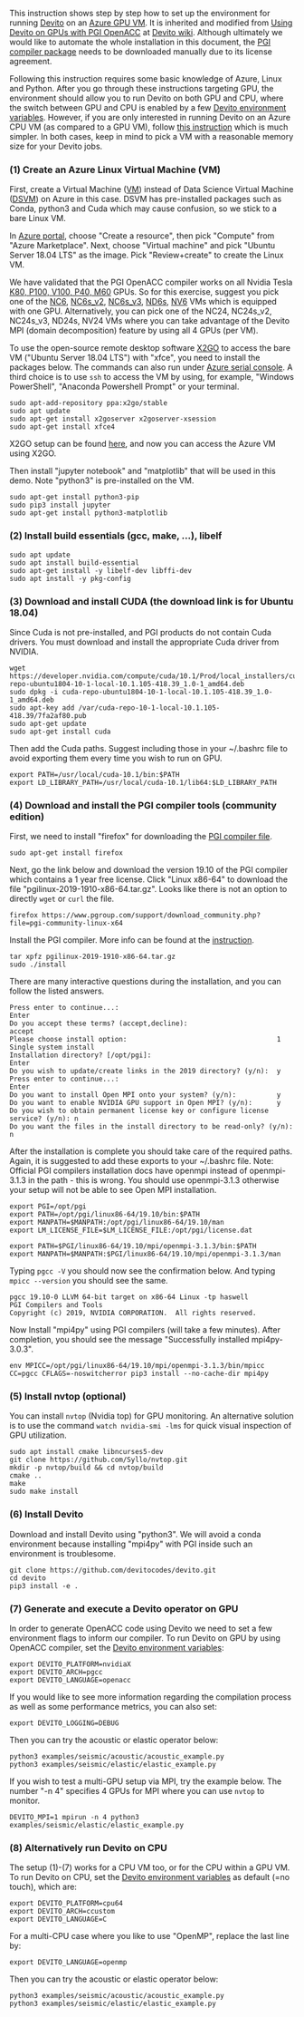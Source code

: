 This instruction shows step by step how to set up the environment for running [Devito](https://github.com/devitocodes/devito) on an [Azure GPU VM](https://docs.microsoft.com/en-us/azure/virtual-machines/sizes-gpu). It is inherited and modified from [Using Devito on GPUs with PGI OpenACC](https://github.com/devitocodes/devito/wiki/Using-Devito-on-GPUs-with-PGI-OpenACC) at [Devito wiki](https://github.com/devitocodes/devito/wiki). Although ultimately we would like to automate the whole installation in this document, the [PGI compiler package](https://www.pgroup.com/support/download_community.php?file=pgi-community-linux-x64) needs to be downloaded manually due to its license agreement.

Following this instruction requires some basic knowledge of Azure, Linux and Python. After you go through these instructions targeting GPU, the environment should allow you to run Devito on both GPU and CPU, where the switch between GPU and CPU is enabled by a few [Devito environment variables](https://github.com/devitocodes/devito/wiki/FAQ#DEVITO_ARCH). However, if you are only interested in running Devito on an Azure CPU VM (as compared to a GPU VM), follow [this instruction](https://www.devitoproject.org/devito/download.html) which is much simpler. In both cases, keep in mind to pick a VM with a reasonable memory size for your Devito jobs.

### (1) Create an Azure Linux Virtual Machine (VM)

First, create a Virtual Machine ([VM](https://docs.microsoft.com/en-us/azure/virtual-machines/linux/)) instead of Data Science Virtual Machine ([DSVM](https://docs.microsoft.com/en-us/azure/machine-learning/data-science-virtual-machine/)) on Azure in this case. DSVM has pre-installed packages such as Conda, python3 and Cuda which may cause confusion, so we stick to a bare Linux VM. 

In [Azure portal](https://azure.microsoft.com/en-us/features/azure-portal/), choose "Create a resource", then pick "Compute" from "Azure Marketplace". Next, choose "Virtual machine" and pick "Ubuntu Server 18.04 LTS" as the image. Pick "Review+create" to create the Linux VM.

We have validated that the PGI OpenACC compiler works on all Nvidia Tesla [K80, P100, V100, P40, M60](https://en.wikipedia.org/wiki/CUDA#GPUs_supported) GPUs. So for this exercise, suggest you pick one of the [NC6](https://docs.microsoft.com/en-us/azure/virtual-machines/nc-series), [NC6s_v2](https://docs.microsoft.com/en-us/azure/virtual-machines/ncv2-series?toc=/azure/virtual-machines/linux/toc.json&bc=/azure/virtual-machines/linux/breadcrumb/toc.json), [NC6s_v3](https://docs.microsoft.com/en-us/azure/virtual-machines/ncv3-series?toc=/azure/virtual-machines/linux/toc.json&bc=/azure/virtual-machines/linux/breadcrumb/toc.json), [ND6s](https://docs.microsoft.com/en-us/azure/virtual-machines/nd-series?toc=/azure/virtual-machines/linux/toc.json&bc=/azure/virtual-machines/linux/breadcrumb/toc.json), [NV6](https://docs.microsoft.com/en-us/azure/virtual-machines/nv-series?toc=/azure/virtual-machines/linux/toc.json&bc=/azure/virtual-machines/linux/breadcrumb/toc.json) VMs which is equipped with one GPU. Alternatively, you can pick one of the NC24, NC24s_v2, NC24s_v3, ND24s, NV24 VMs where you can take advantage of the Devito MPI (domain decomposition) feature by using all 4 GPUs (per VM).

To use the open-source remote desktop software [X2GO](https://wiki.x2go.org/doku.php) to access the bare VM ("Ubuntu Server 18.04 LTS") with "xfce", you need to install the packages below. The commands can also run under [Azure serial console](https://docs.microsoft.com/en-us/azure/virtual-machines/troubleshooting/serial-console-overview). A third choice is to use `ssh` to access the VM by using, for example, "Windows PowerShell", "Anaconda Powershell Prompt" or your terminal.
```
sudo apt-add-repository ppa:x2go/stable
sudo apt update
sudo apt-get install x2goserver x2goserver-xsession
sudo apt-get install xfce4
```
X2GO setup can be found [here](https://docs.microsoft.com/en-us/azure/machine-learning/data-science-virtual-machine/dsvm-ubuntu-intro#x2go), and now you can access the Azure VM using X2GO.

Then install "jupyter notebook" and "matplotlib" that will be used in this demo. Note "python3" is pre-installed on the VM.
```
sudo apt-get install python3-pip
sudo pip3 install jupyter
sudo apt-get install python3-matplotlib
```

### (2) Install build essentials (gcc, make, ...), libelf

```
sudo apt update
sudo apt install build-essential
sudo apt-get install -y libelf-dev libffi-dev
sudo apt install -y pkg-config
```

### (3) Download and install CUDA (the download link is for Ubuntu 18.04)

Since Cuda is not pre-installed, and PGI products do not contain Cuda drivers. You must download and install the appropriate Cuda driver from NVIDIA.
```
wget https://developer.nvidia.com/compute/cuda/10.1/Prod/local_installers/cuda-repo-ubuntu1804-10-1-local-10.1.105-418.39_1.0-1_amd64.deb
sudo dpkg -i cuda-repo-ubuntu1804-10-1-local-10.1.105-418.39_1.0-1_amd64.deb
sudo apt-key add /var/cuda-repo-10-1-local-10.1.105-418.39/7fa2af80.pub
sudo apt-get update
sudo apt-get install cuda
```
Then add the Cuda paths. Suggest including those in your ~/.bashrc file to avoid exporting them every time you wish to run on GPU.
```
export PATH=/usr/local/cuda-10.1/bin:$PATH
export LD_LIBRARY_PATH=/usr/local/cuda-10.1/lib64:$LD_LIBRARY_PATH
```



### (4) Download and install the PGI compiler tools (community edition)

First, we need to install "firefox" for downloading the [PGI compiler file](https://www.pgroup.com/support/download_community.php?file=pgi-community-linux-x64).
```
sudo apt-get install firefox
```
Next, go the link below and download the version 19.10 of the PGI compiler which contains a 1 year free license. Click "Linux x86-64" to download the file "pgilinux-2019-1910-x86-64.tar.gz". Looks like there is not an option to directly `wget` or `curl` the file.
```
firefox https://www.pgroup.com/support/download_community.php?file=pgi-community-linux-x64
```
Install the PGI compiler. More info can be found at the [instruction](https://www.pgroup.com/resources/docs/19.10/x86/pgi-install-guide/index.htm#install-linux-steps).
```
tar xpfz pgilinux-2019-1910-x86-64.tar.gz
sudo ./install
```
There are many interactive questions during the installation, and you can follow the listed answers.
```
Press enter to continue...:                                       Enter
Do you accept these terms? (accept,decline):                      accept
Please choose install option:                                     1  Single system install
Installation directory? [/opt/pgi]:                               Enter
Do you wish to update/create links in the 2019 directory? (y/n):  y
Press enter to continue...:                                       Enter
Do you want to install Open MPI onto your system? (y/n):          y
Do you want to enable NVIDIA GPU support in Open MPI? (y/n):      y
Do you wish to obtain permanent license key or configure license service? (y/n): n
Do you want the files in the install directory to be read-only? (y/n):           n
```
After the installation is complete you should take care of the required paths. Again, it is suggested to add these exports to your ~/.bashrc file. Note: Official PGI compilers installation docs have openmpi instead of openmpi-3.1.3 in the path - this is wrong. You should use openmpi-3.1.3 otherwise your setup will not be able to see Open MPI installation.
```
export PGI=/opt/pgi
export PATH=/opt/pgi/linux86-64/19.10/bin:$PATH
export MANPATH=$MANPATH:/opt/pgi/linux86-64/19.10/man
export LM_LICENSE_FILE=$LM_LICENSE_FILE:/opt/pgi/license.dat

export PATH=$PGI/linux86-64/19.10/mpi/openmpi-3.1.3/bin:$PATH
export MANPATH=$MANPATH:$PGI/linux86-64/19.10/mpi/openmpi-3.1.3/man
```
Typing `pgcc -V` you should now see the confirmation below. And typing `mpicc --version` you should see the same.
```
pgcc 19.10-0 LLVM 64-bit target on x86-64 Linux -tp haswell 
PGI Compilers and Tools
Copyright (c) 2019, NVIDIA CORPORATION.  All rights reserved.
```
Now Install "mpi4py" using PGI compilers (will take a few minutes). After completion, you should see the message "Successfully installed mpi4py-3.0.3".
```
env MPICC=/opt/pgi/linux86-64/19.10/mpi/openmpi-3.1.3/bin/mpicc CC=pgcc CFLAGS=-noswitcherror pip3 install --no-cache-dir mpi4py
```



### (5) Install nvtop (optional)

You can install `nvtop` (Nvidia top) for GPU monitoring. An alternative solution is to use the command `watch nvidia-smi -lms` for quick visual inspection of GPU utilization.
```
sudo apt install cmake libncurses5-dev
git clone https://github.com/Syllo/nvtop.git
mkdir -p nvtop/build && cd nvtop/build
cmake ..
make
sudo make install
```



### (6) Install Devito

Download and install Devito using "python3". We will avoid a conda environment because installing "mpi4py" with PGI inside such an environment is troublesome.
```
git clone https://github.com/devitocodes/devito.git
cd devito
pip3 install -e .
```



### (7) Generate and execute a Devito operator on GPU

In order to generate OpenACC code using Devito we need to set a few environment flags to inform our compiler. To run Devito on GPU by using OpenACC compiler, set the [Devito environment variables](https://github.com/devitocodes/devito/wiki/FAQ#DEVITO_ARCH):
```
export DEVITO_PLATFORM=nvidiaX
export DEVITO_ARCH=pgcc
export DEVITO_LANGUAGE=openacc
```
If you would like to see more information regarding the compilation process as well as some performance metrics, you can also set:
```
export DEVITO_LOGGING=DEBUG
```
Then you can try the acoustic or elastic operator below:
```
python3 examples/seismic/acoustic/acoustic_example.py
python3 examples/seismic/elastic/elastic_example.py
```
If you wish to test a multi-GPU setup via MPI, try the example below. The number "-n 4" specifies 4 GPUs for MPI where you can use `nvtop` to monitor.
```
DEVITO_MPI=1 mpirun -n 4 python3 examples/seismic/elastic/elastic_example.py
```


### (8) Alternatively run Devito on CPU

The setup (1)-(7) works for a CPU VM too, or for the CPU within a GPU VM. To run Devito on CPU, set the [Devito environment variables](https://github.com/devitocodes/devito/wiki/FAQ#DEVITO_ARCH) as default (=no touch), which are:
```
export DEVITO_PLATFORM=cpu64
export DEVITO_ARCH=ccustom
export DEVITO_LANGUAGE=C
```
For a multi-CPU case where you like to use "OpenMP", replace the last line by:
```
export DEVITO_LANGUAGE=openmp
```
Then you can try the acoustic or elastic operator below:
```
python3 examples/seismic/acoustic/acoustic_example.py
python3 examples/seismic/elastic/elastic_example.py
```
